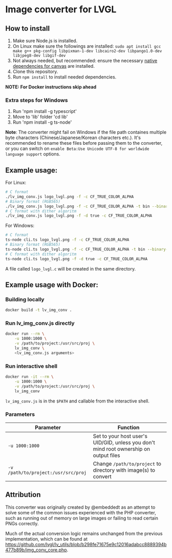 # Image converter for LVGL

## How to install

1. Make sure Node.js is installed.
1. On Linux make sure the followings are installed: `sudo apt install gcc make g++ pkg-config libpixman-1-dev libcairo2-dev libpango1.0-dev libjpeg8-dev libgif-dev`
1. Not always needed, but recommended: ensure the necessary [native dependencies for canvas](https://github.com/Automattic/node-canvas#compiling) are installed.
1. Clone this repository.
1. Run `npm install` to install needed dependencies.

**NOTE: For Docker instructions skip ahead**

### Extra steps for Windows
1. Run 'npm install -g typescript'
1. Move to 'lib' folder 'cd lib'
1. Run 'npm install -g ts-node'

**Note**: The converter might fail on Windows if the file path containes multiple byte characters (Chinese/Japanese/Korean characters etc.). It's recommended to rename these files before passing them to the converter, or you can switch on `enable Beta:Use Unicode UTF-8 for worldwide language support` options.

## Example usage:
For Linux:
```sh
# C format
./lv_img_conv.js logo_lvgl.png -f -c CF_TRUE_COLOR_ALPHA
# Binary format (RGB565)
./lv_img_conv.js logo_lvgl.png -f -c CF_TRUE_COLOR_ALPHA -t bin --binary-format 565
# C format with dither algoritm
./lv_img_conv.js logo_lvgl.png -f -d true -c CF_TRUE_COLOR_ALPHA
```

For Windows:
```sh
# C format
ts-node cli.ts logo_lvgl.png -f -c CF_TRUE_COLOR_ALPHA
# Binary format (RGB565)
ts-node cli.ts logo_lvgl.png -f -c CF_TRUE_COLOR_ALPHA -t bin --binary-format 565
# C format with dither algoritm
ts-node cli.ts logo_lvgl.png -f -d true -c CF_TRUE_COLOR_ALPHA
```

A file called `logo_lvgl.c` will be created in the same directory.

## Example usage with Docker:

### Building locally

```bash
docker build -t lv_img_conv .
```

### Run lv_img_conv.js directly

```bash
docker run --rm \
    -u 1000:1000 \
    -v /path/to/project:/usr/src/proj \
    lv_img_conv \
    <lv_img_conv.js arguments>
```

### Run interactive shell

```bash
docker run -it --rm \
    -u 1000:1000 \
    -v /path/to/project:/usr/src/proj \
    lv_img_conv
```

`lv_img_conv.js` is in the `$PATH` and callable from the interactive shell.

### Parameters

| Parameter | Function |
| --- | --- |
| `-u 1000:1000` | Set to your host user's UID/GID, unless you don't mind root ownership on output files |
| `-v /path/to/project:/usr/src/proj` | Change `/path/to/project` to directory with image(s) to convert |

## Attribution

This converter was originally created by @embeddedt as an attempt to solve some of the common issues experienced with the PHP converter, such as running out of memory on large images or failing to read certain PNGs correctly.

Much of the actual conversion logic remains unchanged from the previous implementation, which can be found at https://github.com/lvgl/lv_utils/blob/b298fe71675e9c12016adabcc8889394b477b89b/img_conv_core.php.
